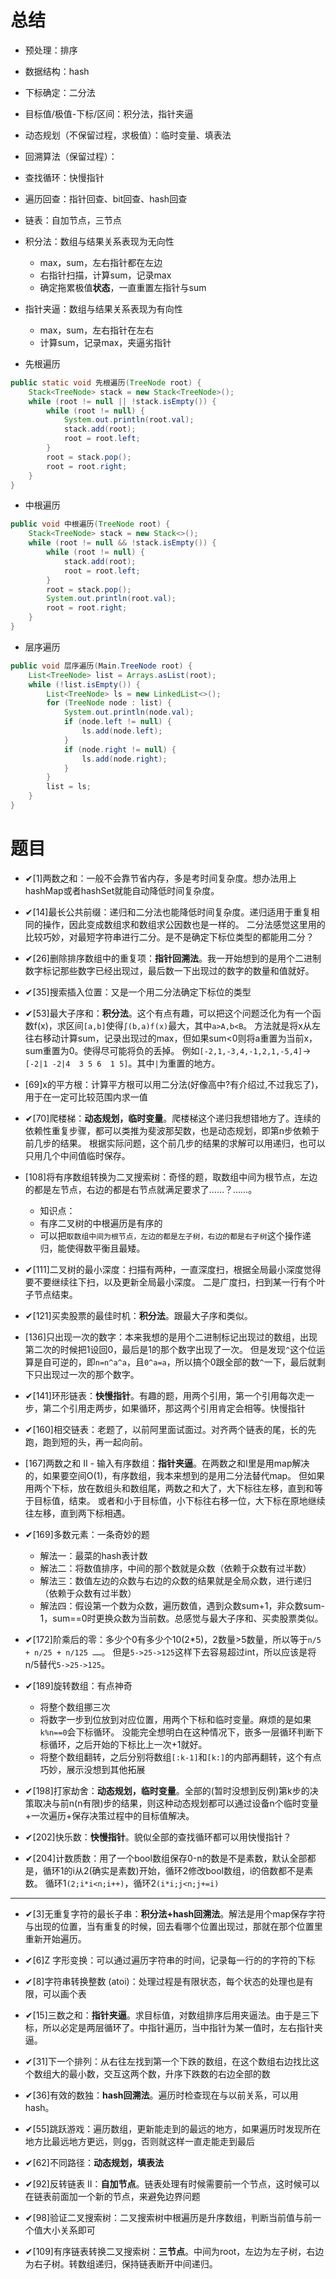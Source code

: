 # 总结
+ 预处理：排序
+ 数据结构：hash
+ 下标确定：二分法
+ 目标值/极值-下标/区间：积分法，指针夹逼
+ 动态规划（不保留过程，求极值）：临时变量、填表法
+ 回溯算法（保留过程）：
+ 查找循环：快慢指针
+ 遍历回查：指针回查、bit回查、hash回查
+ 链表：自加节点，三节点

+ 积分法：数组与结果关系表现为无向性
  - max，sum，左右指针都在左边
  - 右指针扫描，计算sum，记录max
  - 确定拖累极值**状态**，一直重置左指针与sum

+ 指针夹逼：数组与结果关系表现为有向性
  - max，sum，左右指针在左右
  - 计算sum，记录max，夹逼劣指针

+ 先根遍历
```java
public static void 先根遍历(TreeNode root) {
    Stack<TreeNode> stack = new Stack<TreeNode>();
    while (root != null || !stack.isEmpty()) {
        while (root != null) {
            System.out.println(root.val);
            stack.add(root);
            root = root.left;
        }
        root = stack.pop();
        root = root.right;
    }
}
```
+ 中根遍历
```java
public void 中根遍历(TreeNode root) {
    Stack<TreeNode> stack = new Stack<>();
    while (root != null && !stack.isEmpty()) {
        while (root != null) {
            stack.add(root);
            root = root.left;
        }
        root = stack.pop();
        System.out.println(root.val);
        root = root.right;
    }
}
```
+ 层序遍历
```java
public void 层序遍历(Main.TreeNode root) {
    List<TreeNode> list = Arrays.asList(root);
    while (!list.isEmpty()) {
        List<TreeNode> ls = new LinkedList<>();
        for (TreeNode node : list) {
            System.out.println(node.val);
            if (node.left != null) {
                ls.add(node.left);
            }
            if (node.right != null) {
                ls.add(node.right);
            }
        }
        list = ls;
    }
}
```

# 题目
+ ✔[1]两数之和：一般不会靠节省内存，多是考时间复杂度。想办法用上hashMap或者hashSet就能自动降低时间复杂度。

+ ✔[14]最长公共前缀：递归和二分法也能降低时间复杂度。递归适用于重复相同的操作，因此变成数组求和数组求公因数也是一样的。
  二分法感觉这里用的比较巧妙，对最短字符串进行二分。是不是确定下标位类型的都能用二分？

+ ✔[26]删除排序数组中的重复项：**指针回溯法**。我一开始想到的是用个二进制数字标记那些数字已经出现过，最后数一下出现过的数字的数量和值就好。


+ ✔[35]搜索插入位置：又是一个用二分法确定下标位的类型

+ ✔[53]最大子序和：**积分法**。这个有点有趣，可以把这个问题泛化为有一个函数f(x)，求区间`[a,b]`使得`∫(b,a)f(x)`最大，其中`a>A,b<B`。
  方法就是将x从左往右移动计算sum，记录出现过的max，但如果sum<0则将a重置为当前x，sum重置为0。使得尽可能将负的丢掉。
  例如`[-2,1,-3,4,-1,2,1,-5,4]`->`[-2|1 -2|4  3 5 6  1 5]`。其中`|`为重置的地方。

+ [69]x的平方根：计算平方根可以用二分法(好像高中?有介绍过,不过我忘了)，用于在一定可比较范围内求一值

+ ✔[70]爬楼梯：**动态规划，临时变量**。爬楼梯这个递归我想错地方了。连续的依赖性重复步骤，都可以类推为斐波那契数，也是动态规划，即第n步依赖于前几步的结果。
  根据实际问题，这个前几步的结果的求解可以用递归，也可以只用几个中间值临时保存。

+ [108]将有序数组转换为二叉搜索树：奇怪的题，取数组中间为根节点，左边的都是左节点，右边的都是右节点就满足要求了……？……。
  - 知识点：
  - 有序二叉树的中根遍历是有序的
  - 可以把`取数组中间为根节点，左边的都是左子树，右边的都是右子树`这个操作递归，能使得数平衡且最矮。

+ ✔[111]二叉树的最小深度：扫描有两种，一直深度扫，根据全局最小深度觉得要不要继续往下扫，以及更新全局最小深度。
  二是广度扫，扫到某一行有个叶子节点结束。

+ ✔[121]买卖股票的最佳时机：**积分法**。跟最大子序和类似。

+ [136]只出现一次的数字：本来我想的是用个二进制标记出现过的数组，出现第二次的时候把1设回0，最后是1的那个数字出现了一次。
  但是发现`^`这个位运算是自可逆的，即`n=n^a^a`，且`0^a=a`，所以搞个0跟全部的数`^`一下，最后就剩下只出现过一次的那个数字。

+ ✔[141]环形链表：**快慢指针**。有趣的题，用两个引用，第一个引用每次走一步，第二个引用走两步，如果循环，那这两个引用肯定会相等。快慢指针

+ ✔[160]相交链表：老题了，以前阿里面试面过。对齐两个链表的尾，长的先跑，跑到短的头，再一起向前。

+ [167]两数之和 II - 输入有序数组：**指针夹逼**。在两数之和I里是用map解决的，如果要空间O(1)，有序数组，我本来想到的是用二分法替代map。
  但如果用两个下标，放在数组头和数组尾，两数之和大了，大下标往左移，直到和等于目标值，结束。
  或者和小于目标值，小下标往右移一位，大下标在原地继续往左移，直到两下标相遇。

+ ✔[169]多数元素：一条奇妙的题
  - 解法一：最菜的hash表计数
  - 解法二：将数值排序，中间的那个数就是众数（依赖于众数有过半数）
  - 解法三：数值左边的众数与右边的众数的结果就是全局众数，进行递归（依赖于众数有过半数）
  - 解法四：假设第一个数为众数，遍历数值，遇到众数sum+1，非众数sum-1，sum==0时更换众数为当前数。总感觉与最大子序和、买卖股票类似。

+ ✔[172]阶乘后的零：多少个0有多少个10(2*5)，2数量>5数量，所以等于`n/5 + n/25 + n/125 ……`。
  但是`5->25->125`这样下去容易超过int，所以应该是将n/5替代`5->25->125`。

+ ✔[189]旋转数组：有点神奇
  - 将整个数组挪三次
  - 将数字一步到位放到对应位置，用两个下标和临时变量。麻烦的是如果`k%n==0`会下标循环。
    没能完全想明白在这种情况下，嵌多一层循环判断下标循环，之后开始的下标比上一次+1就好。
  - 将整个数组翻转，之后分别将数组`[:k-1]`和`[k:]`的内部再翻转，这个有点巧妙，展示没想到其他拓展

+ ✔[198]打家劫舍：**动态规划，临时变量**。全部的(暂时没想到反例)第k步的决策取决与前n(n有限)步的结果，则这种动态规划都可以通过设备n个临时变量+一次遍历+保存决策过程中的目标值解决。

+ ✔[202]快乐数：**快慢指针**。貌似全部的查找循环都可以用快慢指针？

+ ✔[204]计数质数：用了一个bool数组保存0-n的数是不是素数，默认全部都是，循环1的i从2(确实是素数)开始，循环2修改bool数组，i的倍数都不是素数。
  循环1`(2;i*i<n;i++)`，循环2`(i*i;j<n;j+=i)`

---

+ ✔[3]无重复字符的最长子串：**积分法+hash回溯法**。解法是用个map保存字符与出现的位置，当有重复的时候，回去看哪个位置出现过，那就在那个位置里重新开始遍历。

+ ✔[6]Z 字形变换：可以通过遍历字符串的时间，记录每一行的的字符的下标

+ ✔[8]字符串转换整数 (atoi)：处理过程是有限状态，每个状态的处理也是有限，可以画个表

+ ✔[15]三数之和：**指针夹逼**。求目标值，对数组排序后用夹逼法。由于是三下标，所以必定是两层循环了。中指针遍历，当中指针为某一值时，左右指针夹逼。

+ ✔[31]下一个排列：从右往左找到第一个下跌的数组，在这个数组右边找比这个数组大的最小数，交互这两个数，升序下跌数的右边全部的数

+ ✔[36]有效的数独：**hash回溯法**。遍历时检查现在与以前关系，可以用hash。

+ ✔[55]跳跃游戏：遍历数组，更新能走到的最远的地方，如果遍历时发现所在地方比最远地方更远，则gg，否则就这样一直走能走到最后

+ ✔[62]不同路径：**动态规划，填表法**

+ ✔[92]反转链表 II：**自加节点**。链表处理有时候需要前一个节点，这时候可以在链表前面加一个新的节点，来避免边界问题

+ ✔[98]验证二叉搜索树：二叉搜索树中根遍历是升序数组，判断当前值与前一个值大小关系即可

+ ✔[109]有序链表转换二叉搜索树：**三节点**。中间为root，左边为左子树，右边为右子树。转数组递归，保持链表断开中间递归。